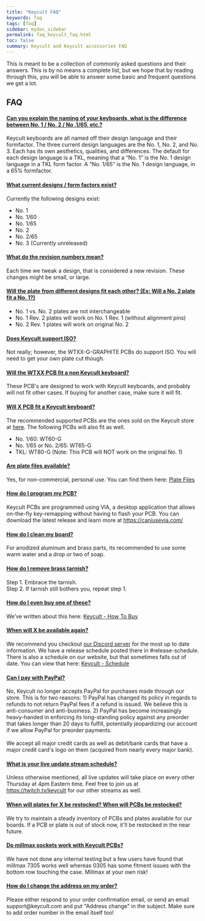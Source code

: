 ```yaml
---
title: "Keycult FAQ"
keywords: faq
tags: [faq]
sidebar: mydoc_sidebar
permalink: faq_keycult_faq.html
toc: false
summary: Keycult and Keycult accessories FAQ
---
```


This is meant to be a collection of commonly asked questions and their answers. This is by no means a complete list, but we hope that by reading through this, you will be able to answer some basic and frequent questions we get a lot. 

## FAQ

<div class="panel-group" id="accordion">
                    <div class="panel panel-default">
                        <div class="panel-heading">
                            <h4 class="panel-title">
                                <a class="accordion-toggle" data-toggle="collapse" href="#collapseOne">Can you explain the naming of your keyboards, what is the difference between No. 1 / No. 2 / No .1/65, etc.?</a>
                            </h4>
                        </div>
                        <div id="collapseOne" class="panel-collapse collapse noCrossRef">
                            <div class="panel-body">
                                Keycult keyboards are all named off their design language and their formfactor. The three current design languages are the No. 1, No. 2, and No. 3. Each has its own aesthetics, qualities, and differences. The default for each design language is a TKL, meaning that a “No. 1” is the No. 1 design language in a TKL form factor. A “No. 1/65” is the No. 1 design language, in a 65% formfactor. 
                            </div>
                        </div>
                    </div>
                    <!-- /.panel -->
                    <div class="panel panel-default">
                        <div class="panel-heading">
                            <h4 class="panel-title">
                                <a class="accordion-toggle" data-toggle="collapse" href="#collapseTwo">What current designs / form factors exist?</a>
                            </h4>
                        </div>
                        <div id="collapseTwo" class="panel-collapse collapse noCrossRef">
                            <div class="panel-body">
                                Currently the following designs exist:
                                <ul>
                                  <li>No. 1</li>
                                  <li>No. 1/60</li>
                                  <li>No. 1/65</li>
                                  <li>No. 2</li>
                                  <li>No. 2/65</li>
                                  <li>No. 3 (Currently unreleased)</li>
                                </ul>
                            </div>
                        </div>
                    </div>
                    <!-- /.panel -->
                    <div class="panel panel-default">
                        <div class="panel-heading">
                            <h4 class="panel-title">
                                <a class="noCrossRef accordion-toggle" data-toggle="collapse" href="#collapseThree">What do the revision numbers mean?</a>
                            </h4>
                        </div>
                        <div id="collapseThree" class="panel-collapse collapse noCrossRef">
                            <div class="panel-body">
                                Each time we tweak a design, that is considered a new revision. These changes might be small, or large.
                            </div>
                        </div>
                    </div>
                    <!-- /.panel -->
                    <div class="panel panel-default">
                        <div class="panel-heading">
                            <h4 class="panel-title">
                                <a class="noCrossRef accordion-toggle" data-toggle="collapse" href="#collapseFour">Will the plate from different designs fit each other? (Ex: Will a No. 2 plate fit a No. 1?)</a>
                            </h4>
                        </div>
                        <div id="collapseFour" class="panel-collapse collapse">
                            <div class="panel-body">
                                <ul>
                                    <li>No. 1 vs. No. 2 plates are not interchangeable</li>
                                    <li>No. 1 Rev. 2 plates will work on No. 1 Rev. 1 (without alignment pins)</li>
                                    <li>No. 2 Rev. 1 plates will work on original No. 2</li>
                                </ul>
                            </div>
                        </div>
                    </div>
                    <!-- /.panel -->
                    <div class="panel panel-default">
                        <div class="panel-heading">
                            <h4 class="panel-title">
                                <a class="noCrossRef accordion-toggle" data-toggle="collapse" href="#collapseFive">Does Keycult support ISO?</a>
                            </h4>
                        </div>
                        <div id="collapseFive" class="panel-collapse collapse">
                            <div class="panel-body">
                                Not really; however, the WTXX-G-GRAPHITE PCBs do support ISO. You will need to get your own plate cut though.
                            </div>
                        </div>
                    </div>
                    <!-- /.panel -->
                    <div class="panel panel-default">
                        <div class="panel-heading">
                            <h4 class="panel-title">
                                <a class="noCrossRef accordion-toggle" data-toggle="collapse" href="#collapseSix">Will the WTXX PCB fit a non Keycult keyboard?</a>
                            </h4>
                        </div>
                        <div id="collapseSix" class="panel-collapse collapse">
                            <div class="panel-body">
                                These PCB's are designed to work with Keycult keyboards, and probably will not fit other cases. If buying for another case, make sure it will fit.
                            </div>
                        </div>
                    </div>
                    <!-- /.panel -->
                    <div class="panel panel-default">
                        <div class="panel-heading">
                            <h4 class="panel-title">
                                <a class="noCrossRef accordion-toggle" data-toggle="collapse" href="#collapseEightteen">Will X PCB fit a Keycult keyboard?</a>
                            </h4>
                        </div>
                        <div id="collapseEightteen" class="panel-collapse collapse noCrossRef">
                            <div class="panel-body">
                                The recommended supported PCBs are the ones sold on the Keycult store at <a href="https://keycult.com/collections/accessories" target="_blank">here</a>. The following PCBs will also fit as well.
                                <ul>
                                    <li>No. 1/60: WT60-G</li>
                                    <li>No. 1/65 or No. 2/65: WT65-G</li>
                                    <li>TKL: WT80-G (Note: This PCB will NOT work on the original No. 1)</li>
                                </ul>
                            </div>
                        </div>
                    </div>
                    <!-- /.panel -->
                    <div class="panel panel-default">
                        <div class="panel-heading">
                            <h4 class="panel-title">
                                <a class="noCrossRef accordion-toggle" data-toggle="collapse" href="#collapseSeven">Are plate files available?</a>
                            </h4>
                        </div>
                        <div id="collapseSeven" class="panel-collapse collapse">
                            <div class="panel-body">
                                Yes, for non-commercial, personal use. You can find them here: <a href='/downloads_plate_files.html'>Plate Files</a>
                            </div>
                        </div>
                    </div>
                    <!-- /.panel -->
                    <div class="panel panel-default">
                        <div class="panel-heading">
                            <h4 class="panel-title">
                                <a class="noCrossRef accordion-toggle" data-toggle="collapse" href="#collapseEight">How do I program my PCB?</a>
                            </h4>
                        </div>
                        <div id="collapseEight" class="panel-collapse collapse">
                            <div class="panel-body">
                                Keycult PCBs are programmed using VIA, a desktop application that allows on-the-fly key-remapping without having to flash your PCB. You can download the latest release and learn more at <a href="https://caniusevia.com/" target="_blank">https://caniusevia.com/</a>
                            </div>
                        </div>
                    </div>
                    <!-- /.panel -->
                    <div class="panel panel-default">
                        <div class="panel-heading">
                            <h4 class="panel-title">
                                <a class="noCrossRef accordion-toggle" data-toggle="collapse" href="#collapseNine">How do I clean my board?</a>
                            </h4>
                        </div>
                        <div id="collapseNine" class="panel-collapse collapse">
                            <div class="panel-body">
                                For anodized aluminum and brass parts, its recommended to use some warm water and a drop or two of soap.
                            </div>
                        </div>
                    </div>
                    <!-- /.panel -->
                    <div class="panel panel-default">
                        <div class="panel-heading">
                            <h4 class="panel-title">
                                <a class="accordion-toggle" data-toggle="collapse" href="#collapseTen">How do I remove brass tarnish?</a>
                            </h4>
                        </div>
                        <div id="collapseTen" class="panel-collapse collapse noCrossRef">
                            <div class="panel-body">
                                Step 1. Embrace the tarnish. <br>
                                Step 2. If tarnish still bothers you, repeat step 1.
                            </div>
                        </div>
                    </div>
                    <!-- /.panel -->
                    <div class="panel panel-default">
                        <div class="panel-heading">
                            <h4 class="panel-title">
                                <a class="accordion-toggle" data-toggle="collapse" href="#collapseEleven">How do I even buy one of these?</a>
                            </h4>
                        </div>
                        <div id="collapseEleven" class="panel-collapse collapse noCrossRef">
                            <div class="panel-body">
                                We’ve written about this here: <a href="https://keycult.com/pages/how-to-buy" target="_blank">Keycult - How To Buy</a>
                            </div>
                        </div>
                    </div>
                    <!-- /.panel -->
                    <div class="panel panel-default">
                        <div class="panel-heading">
                            <h4 class="panel-title">
                                <a class="noCrossRef accordion-toggle" data-toggle="collapse" href="#collapseTwelve">When will X be available again?</a>
                            </h4>
                        </div>
                        <div id="collapseTwelve" class="panel-collapse collapse noCrossRef">
                            <div class="panel-body">
                                We recommend you checkout <a href="https://keycult.com/discord" target="_blank">our Discord server</a> for the most up to date information. We have a release schedule posted there in #release-schedule. There is also a schedule on our website, but that sometimes falls out of date. You can view that here: <a href="https://keycult.com/schedule" target="_blank">Keycult - Schedule</a>
                            </div>
                        </div>
                    </div>
                    <!-- /.panel -->
                    <div class="panel panel-default">
                        <div class="panel-heading">
                            <h4 class="panel-title">
                                <a class="noCrossRef accordion-toggle" data-toggle="collapse" href="#collapseThirteen">Can I pay with PayPal?</a>
                            </h4>
                        </div>
                        <div id="collapseThirteen" class="panel-collapse collapse">
                            <div class="panel-body">
                                No, Keycult no longer accepts PayPal for purchases made through our store. This is for two reasons: 1) PayPal has changed its policy in regards to refunds to not return PayPal fees if a refund is issued. We believe this is anti-consumer and anti-business. 2) PayPal has become increasingly heavy-handed in enforcing its long-standing policy against any preorder that takes longer than 20 days to fulfill, potentially jeopardizing our account if we allow PayPal for preorder payments. <br>
                                <br>
                                We accept all major credit cards as well as debit/bank cards that have a major credit card's logo on them (acquired from nearly every major bank).
                            </div>
                        </div>
                    </div>
                    <!-- /.panel -->
                    <div class="panel panel-default">
                        <div class="panel-heading">
                            <h4 class="panel-title">
                                <a class="noCrossRef accordion-toggle" data-toggle="collapse" href="#collapseFourteen">What is your live update stream schedule?</a>
                            </h4>
                        </div>
                        <div id="collapseFourteen" class="panel-collapse collapse">
                            <div class="panel-body">
                                Unless otherwise mentioned, all live updates will take place on every other Thursday at 4pm Eastern time. Feel free to join us at <a href="https://twitch.tv/keycult" target="_blank">https://twitch.tv/keycult</a> for our other streams as well.
                            </div>
                        </div>
                    </div>
                    <!-- /.panel -->
                    <div class="panel panel-default">
                        <div class="panel-heading">
                            <h4 class="panel-title">
                                <a class="noCrossRef accordion-toggle" data-toggle="collapse" href="#collapseFifteen">When will plates for X be restocked? When will PCBs be restocked?</a>
                            </h4>
                        </div>
                        <div id="collapseFifteen" class="panel-collapse collapse">
                            <div class="panel-body">
                                We try to maintain a steady inventory of PCBs and plates available for our boards. If a PCB or plate is out of stock now, it'll be restocked in the near future.
                            </div>
                        </div>
                    </div>
                    <!-- /.panel -->
                    <div class="panel panel-default">
                        <div class="panel-heading">
                            <h4 class="panel-title">
                                <a class="noCrossRef accordion-toggle" data-toggle="collapse" href="#collapseSixteen">Do millmax sockets work with Keycult PCBs?</a>
                            </h4>
                        </div>
                        <div id="collapseSixteen" class="panel-collapse collapse">
                            <div class="panel-body">
                                We have not done any internal testing but a few users have found that millmax 7305 works well whereas 0305 has some fitment issues with the bottom row touching the case. Millmax at your own risk!
                            </div>
                        </div>
                    </div>
                    <!-- /.panel -->
                      <div class="panel panel-default">
                        <div class="panel-heading">
                            <h4 class="panel-title">
                                <a class="noCrossRef accordion-toggle" data-toggle="collapse" href="#collapseSeventeen">How do I change the address on my order?</a>
                            </h4>
                        </div>
                        <div id="collapseSeventeen" class="panel-collapse collapse">
                            <div class="panel-body">
                                Please either respond to your order confirmation email, or send an email support@keycult.com and put "Address change" in the subject. Make sure to add order number in the email itself too!
                            </div>
                        </div>
                    </div>
                    <!-- /.panel -->
</div>
<!-- /.panel-group -->
